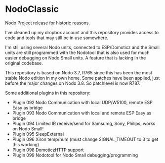 # NodoClassic

Nodo Project release for historic reasons.

I've cleaned up my dropbox account and this repository provides access to code and tools that may still be in use somewhere.

I'm still using several Nodo units, connected to ESP/Domoticz and the Small units are still programmed with the Nodotool that is also used for much easier debugging on Nodo Small units.
A feature that is lacking in the original codebase.

This repository is based on Nodo 3.7, R765 since this has been the most stable Nodo edition in my own home. Some patches have been applied, just before the major changes on Nodo 3.8.
So patchlevel is now R787.

Some additional plugins in this repository:

* Plugin 092  Nodo Communication with local UDP/W5100, remote ESP Easy as bridge
* Plugin 093  Nodo Communication with local and remote ESP Easy as bridge
* Plugin 094  Limited IR receive/send for Samsumg, Sony, Philips, works on Nodo Small!
* Plugin 095  SleepExternal
* Plugin 096  Xiron temp/hum (must change SIGNAL_TIMEOUT to 3 to get this working)
* Plugin 098  DomoticzHTTP support
* Plugin 099  Nodotool for Nodo Small debugging/programming

